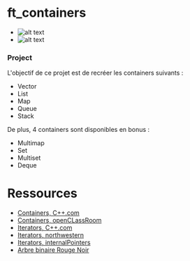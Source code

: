 # ft_containers

- ![alt text](https://img.shields.io/badge/FT__CONTAINERS-125%2F100-green "Note, 125/100")
- ![alt text](https://img.shields.io/badge/Dur%C3%A9e%20du%20projet-3%20semaines-yellow, "Durée du projet")

### Project

L'objectif de ce projet est de recréer les containers suivants :
- Vector
- List
- Map
- Queue
- Stack

De plus, 4 containers sont disponibles en bonus :
- Multimap
- Set
- Multiset
- Deque

# Ressources

- [Containers, C++.com](https://en.cppreference.com/w/cpp/container)
- [Containers, openCLassRoom](https://openclassrooms.com/fr/courses/1894236-programmez-avec-le-langage-c/1903098-utilisez-les-conteneurs)
- [Iterators, C++.com](https://fr.cppreference.com/w/cpp/iterator)
- [Iterators, northwestern](https://users.cs.northwestern.edu/~riesbeck/programming/c++/stl-iterator-define.html)
- [Iterators, internalPointers](https://internalpointers.com/post/writing-custom-iterators-modern-cpp)
- [Arbre binaire Rouge Noir](https://www.geeksforgeeks.org/red-black-tree-set-1-introduction-2/)
